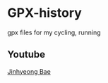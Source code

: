 # GPX-history
gpx files for my cycling, running

## Youtube

[Jinhyeong Bae][youtube]


[youtube]:https://youtube.com/@jinhyeongbae?si=tlwKJhkEUBicnV3-
